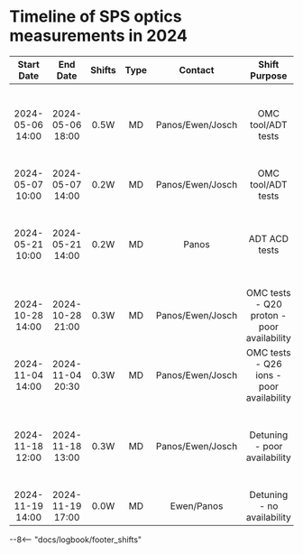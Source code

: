 # Timeline of SPS optics measurements in 2024

<!-- 
    Logbook Links: [LINK_NAME](date, logbook_id, event_id){.logbook-link}    
    Shifts:  W - Weekdays (Day) WN - Weekdays (Night) H - Holidays or weekend (Day) HN - Holidays or weekend (Night) 
    Tooltips: *[SHIFT PURPOSE TEXT]: Text inside the tooltip        
-->

|    Start Date    | End Date         | Shifts | Type    | Contact             |           Shift Purpose                                   |                   Logbook Link                    |
|:----------------:|:----------------:|:------:|:-------:|:-------------------:|:---------------------------------------------------------:|:-------------------------------------------------:|
| 2024-05-06 14:00 | 2024-05-06 18:00 |  0.5W  |   MD    |  Panos/Ewen/Josch   |  OMC tool/ADT tests                                       | [Start](2024-05-06, 3121, 4063021){.logbook-link} |
| 2024-05-07 10:00 | 2024-05-07 14:00 |  0.2W  |   MD    |  Panos/Ewen/Josch   |  OMC tool/ADT tests                                       | None                                              |
| 2024-05-21 10:00 | 2024-05-21 14:00 |  0.2W  |   MD    |  Panos              |  ADT ACD tests                                            | [Start](2024-05-21, 3121, 4071660){.logbook-link} |
| 2024-10-28 14:00 | 2024-10-28 21:00 |  0.3W  |   MD    |  Panos/Ewen/Josch   |  OMC tests - Q20 proton - poor availability               | None                                              |
| 2024-11-04 14:00 | 2024-11-04 20:30 |  0.3W  |   MD    |  Panos/Ewen/Josch   |  OMC tests - Q26 ions - poor availability                 | None                                              |
| 2024-11-18 12:00 | 2024-11-18 13:00 |  0.3W  |   MD    |  Panos/Ewen/Josch   |  Detuning - poor availability                             | [Start](2024-11-18, 2621, 4186079){.logbook-link} |
| 2024-11-19 14:00 | 2024-11-19 17:00 |  0.0W  |   MD    |  Ewen/Panos         |  Detuning - no availability                               | None                                              |
<!-- Tooltips -->

--8<-- "docs/logbook/footer_shifts"
